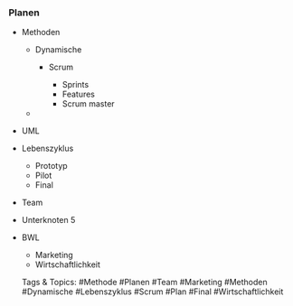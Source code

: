 ### Planen

- Methoden

	- Dynamische 

		- Scrum

			- Sprints
			- Features 
			- Scrum master

	- 

- UML
- Lebenszyklus 

	- Prototyp 
	- Pilot
	- Final

- Team
- Unterknoten 5
- BWL

	- Marketing 
	- Wirtschaftlichkeit

   Tags & Topics:
   #Methode
   #Planen
   #Team
   #Marketing
   #Methoden
   #Dynamische
   #Lebenszyklus
   #Scrum
   #Plan
   #Final
   #Wirtschaftlichkeit